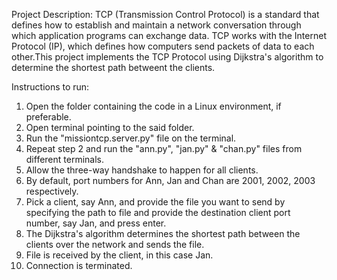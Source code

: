 Project Description:
TCP (Transmission Control Protocol) is a standard that defines how to establish and maintain a network conversation through which application programs can exchange data. TCP works with the Internet Protocol (IP), which defines how computers send packets of data to each other.This project implements the TCP Protocol using Dijkstra's algorithm to determine the shortest path betweent the clients.


Instructions to run:
1.	Open the folder containing the code in a Linux environment, if preferable.
2.	Open terminal pointing to the said folder. 
3.	Run the "missiontcp.server.py" file on the terminal.
4.	Repeat step 2 and run the "ann.py", "jan.py" & "chan.py" files from different terminals.
5.	Allow the three-way handshake to happen for all clients.
6.	By default, port numbers for Ann, Jan and Chan are 2001, 2002, 2003 respectively.
7.	Pick a client, say Ann, and provide the file you want to send by specifying the path to file and provide the destination client port number, say Jan, and press enter.
8.	The Dijkstra's algorithm determines the shortest path between the clients over the network and sends the file.
9.	File is received by the client, in this case Jan.
10.	Connection is terminated.
